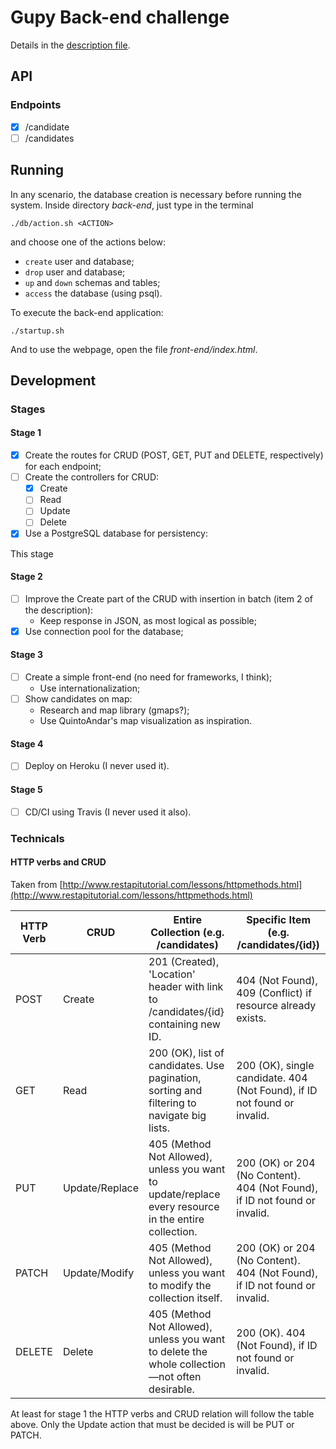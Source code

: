 # Gupy Back-end challenge

Details in the [description file](./DESCRIPTION.md).

## API

### Endpoints

- [X] /candidate
- [ ] /candidates

## Running

In any scenario, the database creation is necessary before running the system. Inside directory *back-end*, just type in the terminal

```
./db/action.sh <ACTION>
```

and choose one of the actions below:

- `create` user and database;
- `drop` user and database;
- `up` and `down` schemas and tables;
- `access` the database (using psql).

To execute the back-end application:

```
./startup.sh
```

And to use the webpage, open the file *front-end/index.html*.

## Development

### Stages

#### Stage 1

- [X] Create the routes for CRUD (POST, GET, PUT and DELETE, respectively) for each endpoint;
- [ ] Create the controllers for CRUD:
    - [X] Create
    - [ ] Read
    - [ ] Update
    - [ ] Delete
- [X] Use a PostgreSQL database for persistency:

This stage

#### Stage 2

- [ ] Improve the Create part of the CRUD with insertion in batch (item 2 of the description):
    - Keep response in JSON, as most logical as possible;
- [X] Use connection pool for the database;

#### Stage 3

- [ ] Create a simple front-end (no need for frameworks, I think);
    - Use internationalization;
- [ ] Show candidates on map:
    - Research and map library (gmaps?);
    - Use QuintoAndar's map visualization as inspiration.

#### Stage 4

- [ ] Deploy on Heroku (I never used it).

#### Stage 5

- [ ] CD/CI using Travis (I never used it also).

### Technicals

#### HTTP verbs and CRUD

Taken from [http://www.restapitutorial.com/lessons/httpmethods.html](http://www.restapitutorial.com/lessons/httpmethods.html)

| HTTP Verb | CRUD | Entire Collection (e.g. /candidates) | Specific Item (e.g. /candidates/{id}) |
|-|-|-|-|
| POST | Create | 201 (Created), 'Location' header with link to /candidates/{id} containing new ID. | 404 (Not Found), 409 (Conflict) if resource already exists. |
| GET | Read | 200 (OK), list of candidates. Use pagination, sorting and filtering to navigate big lists. | 200 (OK), single candidate. 404 (Not Found), if ID not found or invalid. |
| PUT | Update/Replace | 405 (Method Not Allowed), unless you want to update/replace every resource in the entire collection. | 200 (OK) or 204 (No Content). 404 (Not Found), if ID not found or invalid. |
| PATCH | Update/Modify | 405 (Method Not Allowed), unless you want to modify the collection itself. | 200 (OK) or 204 (No Content). 404 (Not Found), if ID not found or invalid. |
| DELETE | Delete | 405 (Method Not Allowed), unless you want to delete the whole collection—not often desirable. | 200 (OK). 404 (Not Found), if ID not found or invalid. |

At least for stage 1 the HTTP verbs and CRUD relation will follow the table above. Only the Update action that must be decided is will be PUT or PATCH.
